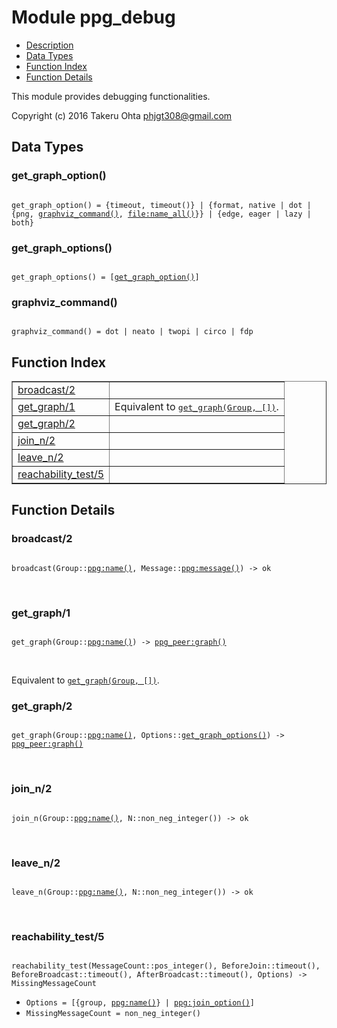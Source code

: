 

# Module ppg_debug #
* [Description](#description)
* [Data Types](#types)
* [Function Index](#index)
* [Function Details](#functions)

This module provides debugging functionalities.

Copyright (c) 2016 Takeru Ohta <phjgt308@gmail.com>

<a name="types"></a>

## Data Types ##




### <a name="type-get_graph_option">get_graph_option()</a> ###


<pre><code>
get_graph_option() = {timeout, timeout()} | {format, native | dot | {png, <a href="#type-graphviz_command">graphviz_command()</a>, <a href="file.md#type-name_all">file:name_all()</a>}} | {edge, eager | lazy | both}
</code></pre>




### <a name="type-get_graph_options">get_graph_options()</a> ###


<pre><code>
get_graph_options() = [<a href="#type-get_graph_option">get_graph_option()</a>]
</code></pre>




### <a name="type-graphviz_command">graphviz_command()</a> ###


<pre><code>
graphviz_command() = dot | neato | twopi | circo | fdp
</code></pre>

<a name="index"></a>

## Function Index ##


<table width="100%" border="1" cellspacing="0" cellpadding="2" summary="function index"><tr><td valign="top"><a href="#broadcast-2">broadcast/2</a></td><td></td></tr><tr><td valign="top"><a href="#get_graph-1">get_graph/1</a></td><td>Equivalent to <a href="#get_graph-2"><tt>get_graph(Group, [])</tt></a>.</td></tr><tr><td valign="top"><a href="#get_graph-2">get_graph/2</a></td><td></td></tr><tr><td valign="top"><a href="#join_n-2">join_n/2</a></td><td></td></tr><tr><td valign="top"><a href="#leave_n-2">leave_n/2</a></td><td></td></tr><tr><td valign="top"><a href="#reachability_test-5">reachability_test/5</a></td><td></td></tr></table>


<a name="functions"></a>

## Function Details ##

<a name="broadcast-2"></a>

### broadcast/2 ###

<pre><code>
broadcast(Group::<a href="ppg.md#type-name">ppg:name()</a>, Message::<a href="ppg.md#type-message">ppg:message()</a>) -&gt; ok
</code></pre>
<br />

<a name="get_graph-1"></a>

### get_graph/1 ###

<pre><code>
get_graph(Group::<a href="ppg.md#type-name">ppg:name()</a>) -&gt; <a href="ppg_peer.md#type-graph">ppg_peer:graph()</a>
</code></pre>
<br />

Equivalent to [`get_graph(Group, [])`](#get_graph-2).

<a name="get_graph-2"></a>

### get_graph/2 ###

<pre><code>
get_graph(Group::<a href="ppg.md#type-name">ppg:name()</a>, Options::<a href="#type-get_graph_options">get_graph_options()</a>) -&gt; <a href="ppg_peer.md#type-graph">ppg_peer:graph()</a>
</code></pre>
<br />

<a name="join_n-2"></a>

### join_n/2 ###

<pre><code>
join_n(Group::<a href="ppg.md#type-name">ppg:name()</a>, N::non_neg_integer()) -&gt; ok
</code></pre>
<br />

<a name="leave_n-2"></a>

### leave_n/2 ###

<pre><code>
leave_n(Group::<a href="ppg.md#type-name">ppg:name()</a>, N::non_neg_integer()) -&gt; ok
</code></pre>
<br />

<a name="reachability_test-5"></a>

### reachability_test/5 ###

<pre><code>
reachability_test(MessageCount::pos_integer(), BeforeJoin::timeout(), BeforeBroadcast::timeout(), AfterBroadcast::timeout(), Options) -&gt; MissingMessageCount
</code></pre>

<ul class="definitions"><li><code>Options = [{group, <a href="ppg.md#type-name">ppg:name()</a>} | <a href="ppg.md#type-join_option">ppg:join_option()</a>]</code></li><li><code>MissingMessageCount = non_neg_integer()</code></li></ul>

